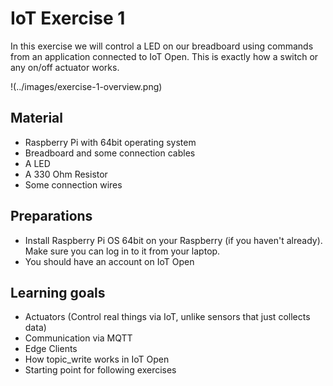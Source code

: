# IoT Exercise 1

In this exercise we will control a LED on our breadboard using commands from an
application connected to IoT Open. This is exactly how a switch or any on/off
actuator works.

!(../images/exercise-1-overview.png)

## Material

- Raspberry Pi with 64bit operating system
- Breadboard and some connection cables
- A LED
- A 330 Ohm Resistor
- Some connection wires

## Preparations

- Install Raspberry Pi OS 64bit on your Raspberry (if you haven't already). Make
  sure you can log in to it from your laptop.
- You should have an account on IoT Open

## Learning goals

- Actuators (Control real things via IoT, unlike sensors that just collects data)
- Communication via MQTT
- Edge Clients
- How topic\_write works in IoT Open
- Starting point for following exercises

